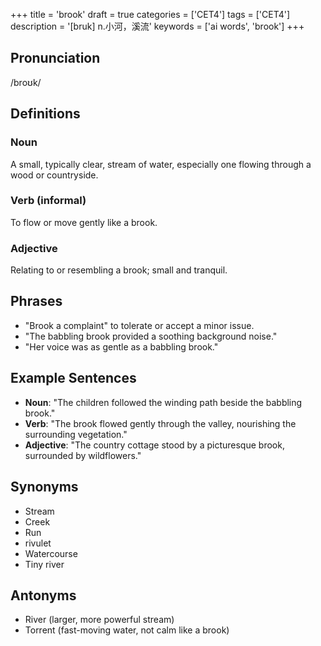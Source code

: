 +++
title = 'brook'
draft = true
categories = ['CET4']
tags = ['CET4']
description = '[bruk] n.小河，溪流'
keywords = ['ai words', 'brook']
+++

## Pronunciation
/broʊk/

## Definitions
### Noun
A small, typically clear, stream of water, especially one flowing through a wood or countryside.

### Verb (informal)
To flow or move gently like a brook.

### Adjective
Relating to or resembling a brook; small and tranquil.

## Phrases
- "Brook a complaint" to tolerate or accept a minor issue.
- "The babbling brook provided a soothing background noise."
- "Her voice was as gentle as a babbling brook."

## Example Sentences
- **Noun**: "The children followed the winding path beside the babbling brook."
- **Verb**: "The brook flowed gently through the valley, nourishing the surrounding vegetation."
- **Adjective**: "The country cottage stood by a picturesque brook, surrounded by wildflowers."

## Synonyms
- Stream
- Creek
- Run
- rivulet
- Watercourse
- Tiny river

## Antonyms
- River (larger, more powerful stream)
- Torrent (fast-moving water, not calm like a brook)
